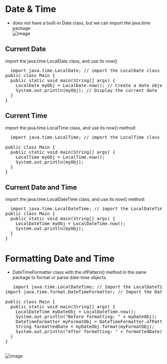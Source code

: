 # Date & Time
+ does not have a built-in Date class, but we can import the java.time package <br/>
![image](https://github.com/ar7937/CodingNotes/assets/83566191/9bd68614-55b8-4b69-8424-112bfb126ca5)
## Current Date 
import the java.time.LocalDate class, and use its now()<br/>
<pre>
  import java.time.LocalDate; // import the LocalDate class
public class Main {
  public static void main(String[] args) {
    LocalDate myObj = LocalDate.now(); // Create a date object
    System.out.println(myObj); // Display the current date
  }
}
</pre>
## Current Time 
import the java.time.LocalTime class, and use its now() method:
<pre>
  import java.time.LocalTime; // import the LocalTime class

public class Main {
  public static void main(String[] args) {
    LocalTime myObj = LocalTime.now();
    System.out.println(myObj);
  }
}
</pre>
## Current Date and Time
import the java.time.LocalDateTime class, and use its now() method:
<pre>
  import java.time.LocalDateTime; // import the LocalDateTime class
public class Main {
  public static void main(String[] args) {
    LocalDateTime myObj = LocalDateTime.now();
    System.out.println(myObj);
  }
}
</pre>
# Formatting Date and Time
+ DateTimeFormatter class with the ofPattern() method in the same package to format or parse date-time objects<br/>
 <pre>
   import java.time.LocalDateTime; // Import the LocalDateTime class
import java.time.format.DateTimeFormatter; // Import the DateTimeFormatter class

public class Main {
  public static void main(String[] args) {
    LocalDateTime myDateObj = LocalDateTime.now();
    System.out.println("Before formatting: " + myDateObj);
    DateTimeFormatter myFormatObj = DateTimeFormatter.ofPattern("dd-MM-yyyy HH:mm:ss");
    String formattedDate = myDateObj.format(myFormatObj);
    System.out.println("After formatting: " + formattedDate);
  }
}
 </pre>
 ![image](https://github.com/ar7937/CodingNotes/assets/83566191/eae3e903-5b52-4006-8e25-34525d55d754)
